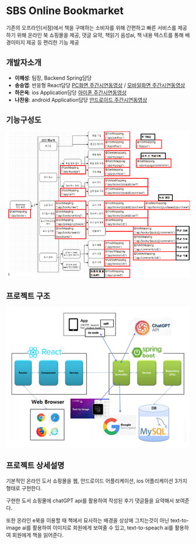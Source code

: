 # SBS Online Bookmarket
기존의 오프라인(서점)에서 책을 구매하는 소비자를 위해 간편하고 빠른 
서비스를 제공하기 위해 온라인 북 쇼핑몰을 제공, 댓글 요약, 책읽기 음성ai, 
책 내용 텍스트를 통해 배경이미지 제공 등 편리한 기능 제공

## 개발자소개
+ **이혜성**: 팀장, Backend Spring담당
+ **송승엽**: 반응형 React담당 [PC화면 주간시연동영상](https://youtu.be/sjpvDSf6YvI) / [모바일화면 주간시연동영상](https://www.youtube.com/watch?v=uxyQck4kF7g)
+ **하은옥**: ios Application담당 [아이폰 주간시연동영상](https://youtu.be/j4eroFaMCKU)
+ **나찬웅**: android Application담당 [안드로이드 주간시연동영상](https://youtu.be/CmmwL0ND3zA?si=giIplmFsghhF10fg)

## 기능구성도
![기능구성도](https://github.com/jihohyeseong/SBS/blob/main/image/%EC%8A%A4%ED%94%84%EB%A7%81%EB%B6%80%ED%8A%B8API.png)

## 프로젝트 구조
![프로젝트 구조](https://github.com/jihohyeseong/SBS/blob/main/image/%ED%94%84%EB%A1%9C%EC%A0%9D%ED%8A%B8%EA%B5%AC%EC%A1%B0.png)

## 프로젝트 상세설명
기본적인 온라인 도서 쇼핑몰을 웹, 안드로이드 어플리케이션, ios 어플리케이션 3가지 형태로 구현한다.

구현한 도서 쇼핑몰에 chatGPT api를 활용하여 작성된 후기 댓글들을 요약해서 보여준다.

또한 온라인 e북을 이용할 때 책에서 묘사하는 배경을 상상에 그치는것이 아닌 text-to-image ai를 활용하여 이미지로 회원에게 보여줄 수 있고, 
text-to-speach ai를 활용하여 회원에게 책을 읽어준다.

